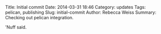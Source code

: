 Title: Initial commit
Date: 2014-03-31 18:46
Category: updates
Tags: pelican, publishing
Slug: initial-commit
Author: Rebecca Weiss
Summary: Checking out pelican integration.

'Nuff said.